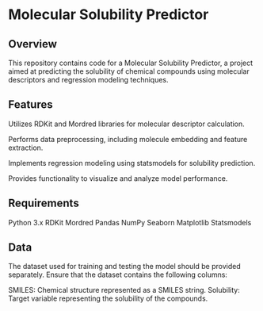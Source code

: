 # Molecular Solubility Predictor
## Overview
This repository contains code for a Molecular Solubility Predictor, a project aimed at predicting the solubility of chemical compounds using molecular descriptors and regression modeling techniques.

## Features
Utilizes RDKit and Mordred libraries for molecular descriptor calculation.

Performs data preprocessing, including molecule embedding and feature extraction.

Implements regression modeling using statsmodels for solubility prediction.

Provides functionality to visualize and analyze model performance.

## Requirements

Python 3.x
RDKit
Mordred
Pandas
NumPy
Seaborn
Matplotlib
Statsmodels

## Data
The dataset used for training and testing the model should be provided separately. Ensure that the dataset contains the following columns:

SMILES: Chemical structure represented as a SMILES string.
Solubility: Target variable representing the solubility of the compounds.
